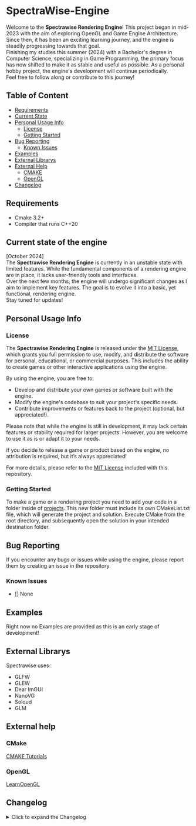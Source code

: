 # SpectraWise-Engine
Welcome to the **Spectrawise Rendering Engine**! This project began in mid-2023 with the aim of exploring OpenGL and Game Engine Architecture. Since then, it has been an exciting learning journey, and the engine is steadily progressing towards that goal.  
Finishing my studies this summer (2024) with a Bachelor's degree in Computer Science, specializing in Game Programming, the primary focus has now shifted to make it as stable and useful as possible. As a personal hobby project, the engine's development will continue periodically.  
Feel free to follow along or contribute to this journey!

## Table of Content
- [Requirements](#table-of-content)
- [Current State](#current-state-of-the-engine)
- [Personal Usage Info](#personal-usage-info)
    - [License](#license)
    - [Getting Started](#getting-started)
- [Bug Reporting](#bug-reporting)
    - [Known Issues](#known-issues)
- [Examples](#examples)
- [External Librarys](#external-librarys)
- [External Help](#external-librarys)
    - [CMAKE](#cmake)
    - [OpenGL](#opengl)
- [Changelog](#changelog)

## Requirements
- Cmake 3.2+
- Compiler that runs C++20

## Current state of the engine
[October 2024]  
The **Spectrawise Rendering Engine** is currently in an unstable state with limited features. While the fundamental components of a rendering engine are in place, it lacks user-friendly tools and interfaces.  
Over the next few months, the engine will undergo significant changes as I aim to implement key features. The goal is to evolve it into a basic, yet functional, rendering engine.  
Stay tuned for updates!

## Personal Usage Info
### License
The **Spectrawise Rendering Engine** is released under the [MIT License](LICENSE), which grants you full permission to use, modify, and distribute the software for personal, educational, or commercial purposes. This includes the ability to create games or other interactive applications using the engine.  
  
By using the engine, you are free to:
- Develop and distribute your own games or software built with the engine.
- Modify the engine's codebase to suit your project's specific needs.
- Contribute improvements or features back to the project (optional, but appreciated!).
  
Please note that while the engine is still in development, it may lack certain features or stability required for larger projects. However, you are welcome to use it as is or adapt it to your needs.
  
If you decide to release a game or product based on the engine, no attribution is required, but it’s always appreciated!
  
For more details, please refer to the [MIT License](LICENSE) included with this repository.

### Getting Started
To make a game or a rendering project you need to add your code in a folder inside of [projects](/projects). This new folder must include its own CMakeList.txt file, which will generate the project and solution. Execute CMake from the root directory, and subsequently open the solution in your intended destination folder.

## Bug Reporting
If you encounter any bugs or issues while using the engine, please report them by creating an issue in the repository.

### Known Issues
 - [] None

## Examples
Right now no Examples are provided as this is an early stage of development!

## External Librarys
Spectrawise uses:
- GLFW
- GLEW
- Dear ImGUI
- NanoVG
- Soloud
- GLM
<!--## Contribution
Maybe add 

-->
## External help
### CMake
[CMAKE Tutorials](https://cmake.org/cmake/help/latest/guide/tutorial/index.html)

### OpenGL
[LearnOpenGL](https://learnopengl.com/)

## Changelog
<details>
  <summary>Click to expand the Changelog</summary>
  
### Version 0.1.0 - (2024-10-11)
- Updated Readme.md
- Updated Todo.md
- Started versioning.

</details>
